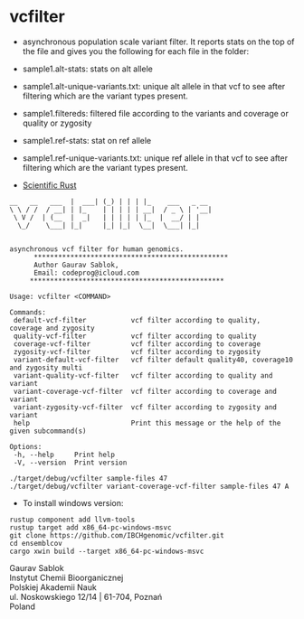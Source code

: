 # vcfilter

- asynchronous population scale variant filter. It reports stats on the top of the file and gives you the following for each file in the folder:
- sample1.alt-stats: stats on alt allele
- sample1.alt-unique-variants.txt: unique alt allele in that vcf to see after filtering which are the variant types present.
- sample1.filtereds: filtered file according to the variants and coverage or quality or zygosity
- sample1.ref-stats: stat on ref allele
- sample1.ref-unique-variants.txt: unique ref allele in that vcf to see after filtering which are the variant types present.

- [Scientific Rust](https://www.youtube.com/watch?app=desktop&v=dru-2Cn-RTQ)

```
__   __   ___  |  ___| (_) | | | |_    ___   _ __
\ \ / /  / __| | |_    | | | | | __|  / _ \ | '__|
 \ V /  | (__  |  _|   | | | | | |_  |  __/ | |
  \_/    \___| |_|     |_| |_|  \__|  \___| |_|


asynchronous vcf filter for human genomics.
      ************************************************
      Author Gaurav Sablok,
      Email: codeprog@icloud.com
     ************************************************

Usage: vcfilter <COMMAND>

Commands:
 default-vcf-filter           vcf filter according to quality, coverage and zygosity
 quality-vcf-filter           vcf filter according to quality
 coverage-vcf-filter          vcf filter according to coverage
 zygosity-vcf-filter          vcf filter according to zygosity
 variant-default-vcf-filter   vcf filter default quality40, coverage10 and zygosity multi
 variant-quality-vcf-filter   vcf filter according to quality and variant
 variant-coverage-vcf-filter  vcf filter according to coverage and variant
 variant-zygosity-vcf-filter  vcf filter according to zygosity and variant
 help                         Print this message or the help of the given subcommand(s)

Options:
 -h, --help     Print help
 -V, --version  Print version
```

```
./target/debug/vcfilter sample-files 47
./target/debug/vcfilter variant-coverage-vcf-filter sample-files 47 A
```

- To install windows version:
```
rustup component add llvm-tools
rustup target add x86_64-pc-windows-msvc
git clone https://github.com/IBCHgenomic/vcfilter.git
cd ensemblcov
cargo xwin build --target x86_64-pc-windows-msvc
```

Gaurav Sablok \
Instytut Chemii Bioorganicznej \
Polskiej Akademii Nauk \
ul. Noskowskiego 12/14 | 61-704, Poznań \
Poland
